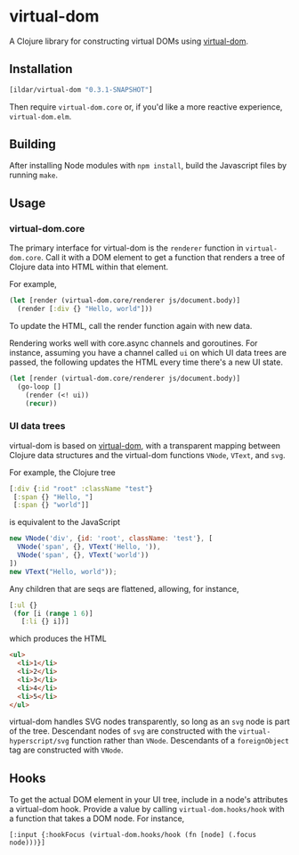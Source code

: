 # virtual-dom

A Clojure library for constructing virtual DOMs using [virtual-dom](https://github.com/Matt-Esch/virtual-dom).

## Installation

```clojure
[ildar/virtual-dom "0.3.1-SNAPSHOT"]
```

Then require `virtual-dom.core` or, if you'd like a more reactive experience, `virtual-dom.elm`.

## Building

After installing Node modules with `npm install`, build the Javascript files by running `make`.

## Usage

### virtual-dom.core

The primary interface for virtual-dom is the `renderer` function in `virtual-dom.core`. Call it with a DOM element to get a function that renders a tree of Clojure data into HTML within that element.

For example,

```clojure
(let [render (virtual-dom.core/renderer js/document.body)]
  (render [:div {} "Hello, world"]))
```

To update the HTML, call the render function again with new data.

Rendering works well with core.async channels and goroutines. For instance, assuming you have a channel called `ui` on which UI data trees are passed, the following updates the HTML every time there's a new UI state.

```clojure
(let [render (virtual-dom.core/renderer js/document.body)]
  (go-loop []
    (render (<! ui))
    (recur))
```

### UI data trees

virtual-dom is based on [virtual-dom](https://github.com/Matt-Esch/virtual-dom), with a transparent mapping between Clojure data structures and the virtual-dom functions `VNode`, `VText`, and `svg`.

For example, the Clojure tree

```clojure
[:div {:id "root" :className "test"}
 [:span {} "Hello, "]
 [:span {} "world"]]
```

is equivalent to the JavaScript

```javascript
new VNode('div', {id: 'root', className: 'test'}, [
  VNode('span', {}, VText('Hello, ')),
  VNode('span', {}, VText('world'))
])
new VText("Hello, world"));
```

Any children that are seqs are flattened, allowing, for instance,

```clojure
[:ul {}
 (for [i (range 1 6)]
   [:li {} i])]
```

which produces the HTML

```html
<ul>
  <li>1</li>
  <li>2</li>
  <li>3</li>
  <li>4</li>
  <li>5</li>
</ul>
```

virtual-dom handles SVG nodes transparently, so long as an `svg` node is part of the tree. Descendant nodes of `svg` are constructed with the `virtual-hyperscript/svg` function rather than `VNode`. Descendants of a `foreignObject` tag are constructed with `VNode`.

## Hooks

To get the actual DOM element in your UI tree, include in a node's attributes a virtual-dom hook. Provide a value by calling `virtual-dom.hooks/hook` with a function that takes a DOM node. For instance,

```
[:input {:hookFocus (virtual-dom.hooks/hook (fn [node] (.focus node)))}]
```
